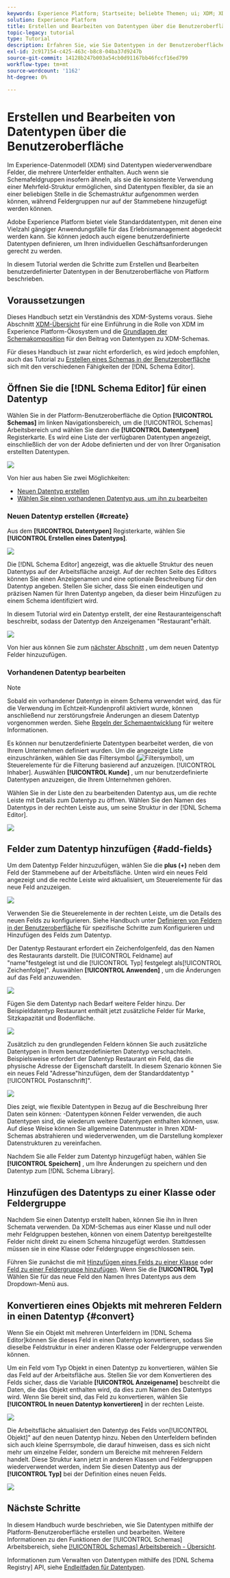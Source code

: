 ```yaml
---
keywords: Experience Platform; Startseite; beliebte Themen; ui; XDM; XDM-System; Experience-Datenmodell; Experience-Datenmodell; Experience-Datenmodell; Datenmodell; Schemaregistrierung; Schema; Schema; Schemas; Erstellen; Datentyp; Datentypen
solution: Experience Platform
title: Erstellen und Bearbeiten von Datentypen über die Benutzeroberfläche
topic-legacy: tutorial
type: Tutorial
description: Erfahren Sie, wie Sie Datentypen in der Benutzeroberfläche von Experience Platform erstellen und bearbeiten.
exl-id: 2c917154-c425-463c-b8c8-04ba37d9247b
source-git-commit: 14128b247b003a54cb0d91167bb46fccf16ed799
workflow-type: tm+mt
source-wordcount: '1162'
ht-degree: 0%

---
```


# Erstellen und Bearbeiten von Datentypen über die Benutzeroberfläche

Im Experience-Datenmodell (XDM) sind Datentypen wiederverwendbare Felder, die mehrere Unterfelder enthalten. Auch wenn sie Schemafeldgruppen insofern ähneln, als sie die konsistente Verwendung einer Mehrfeld-Struktur ermöglichen, sind Datentypen flexibler, da sie an einer beliebigen Stelle in die Schemastruktur aufgenommen werden können, während Feldergruppen nur auf der Stammebene hinzugefügt werden können.

Adobe Experience Platform bietet viele Standarddatentypen, mit denen eine Vielzahl gängiger Anwendungsfälle für das Erlebnismanagement abgedeckt werden kann. Sie können jedoch auch eigene benutzerdefinierte Datentypen definieren, um Ihren individuellen Geschäftsanforderungen gerecht zu werden.

In diesem Tutorial werden die Schritte zum Erstellen und Bearbeiten benutzerdefinierter Datentypen in der Benutzeroberfläche von Platform beschrieben.

## Voraussetzungen

Dieses Handbuch setzt ein Verständnis des XDM-Systems voraus. Siehe Abschnitt [XDM-Übersicht](../../home.md) für eine Einführung in die Rolle von XDM im Experience Platform-Ökosystem und die [Grundlagen der Schemakomposition](../../schema/composition.md) für den Beitrag von Datentypen zu XDM-Schemas.

Für dieses Handbuch ist zwar nicht erforderlich, es wird jedoch empfohlen, auch das Tutorial zu [Erstellen eines Schemas in der Benutzeroberfläche](../../tutorials/create-schema-ui.md) sich mit den verschiedenen Fähigkeiten der [!DNL Schema Editor].

## Öffnen Sie die [!DNL Schema Editor] für einen Datentyp

Wählen Sie in der Platform-Benutzeroberfläche die Option **[!UICONTROL Schemas]** im linken Navigationsbereich, um die [!UICONTROL Schemas] Arbeitsbereich und wählen Sie dann die **[!UICONTROL Datentypen]** Registerkarte. Es wird eine Liste der verfügbaren Datentypen angezeigt, einschließlich der von der Adobe definierten und der von Ihrer Organisation erstellten Datentypen.

![](../../images/ui/resources/data-types/data-types-tab.png)

Von hier aus haben Sie zwei Möglichkeiten:

- [Neuen Datentyp erstellen](#create)
- [Wählen Sie einen vorhandenen Datentyp aus, um ihn zu bearbeiten](#edit)

### Neuen Datentyp erstellen {#create}

Aus dem **[!UICONTROL Datentypen]** Registerkarte, wählen Sie **[!UICONTROL Erstellen eines Datentyps]**.

![](../../images/ui/resources/data-types/create.png)

Die [!DNL Schema Editor] angezeigt, was die aktuelle Struktur des neuen Datentyps auf der Arbeitsfläche anzeigt. Auf der rechten Seite des Editors können Sie einen Anzeigenamen und eine optionale Beschreibung für den Datentyp angeben. Stellen Sie sicher, dass Sie einen eindeutigen und präzisen Namen für Ihren Datentyp angeben, da dieser beim Hinzufügen zu einem Schema identifiziert wird.

In diesem Tutorial wird ein Datentyp erstellt, der eine Restauranteigenschaft beschreibt, sodass der Datentyp den Anzeigenamen &quot;Restaurant&quot;erhält.

![](../../images/ui/resources/data-types/data-type-properties.png)

Von hier aus können Sie zum [nächster Abschnitt](#add-fields) , um dem neuen Datentyp Felder hinzuzufügen.

### Vorhandenen Datentyp bearbeiten

>[!NOTE]
>
>Sobald ein vorhandener Datentyp in einem Schema verwendet wird, das für die Verwendung im Echtzeit-Kundenprofil aktiviert wurde, können anschließend nur zerstörungsfreie Änderungen an diesem Datentyp vorgenommen werden. Siehe [Regeln der Schemaentwicklung](../../schema/composition.md#evolution) für weitere Informationen.

Es können nur benutzerdefinierte Datentypen bearbeitet werden, die von Ihrem Unternehmen definiert wurden. Um die angezeigte Liste einzuschränken, wählen Sie das Filtersymbol (![Filtersymbol](../../images/ui/resources/data-types/filter.png)), um Steuerelemente für die Filterung basierend auf anzuzeigen. [!UICONTROL Inhaber]. Auswählen **[!UICONTROL Kunde]** , um nur benutzerdefinierte Datentypen anzuzeigen, die Ihrem Unternehmen gehören.

Wählen Sie in der Liste den zu bearbeitenden Datentyp aus, um die rechte Leiste mit Details zum Datentyp zu öffnen. Wählen Sie den Namen des Datentyps in der rechten Leiste aus, um seine Struktur in der [!DNL Schema Editor].

![](../../images/ui/resources/data-types/edit.png)

## Felder zum Datentyp hinzufügen {#add-fields}

Um dem Datentyp Felder hinzuzufügen, wählen Sie die **plus (+)** neben dem Feld der Stammebene auf der Arbeitsfläche. Unten wird ein neues Feld angezeigt und die rechte Leiste wird aktualisiert, um Steuerelemente für das neue Feld anzuzeigen.

![](../../images/ui/resources/data-types/new-field.png)

Verwenden Sie die Steuerelemente in der rechten Leiste, um die Details des neuen Felds zu konfigurieren. Siehe Handbuch unter [Definieren von Feldern in der Benutzeroberfläche](../fields/overview.md#define) für spezifische Schritte zum Konfigurieren und Hinzufügen des Felds zum Datentyp.

Der Datentyp Restaurant erfordert ein Zeichenfolgenfeld, das den Namen des Restaurants darstellt. Die [!UICONTROL Feldname] auf &quot;name&quot;festgelegt ist und die [!UICONTROL Typ] festgelegt als[!UICONTROL Zeichenfolge]&quot;. Auswählen **[!UICONTROL Anwenden]** , um die Änderungen auf das Feld anzuwenden.

![](../../images/ui/resources/data-types/name-field.png)

Fügen Sie dem Datentyp nach Bedarf weitere Felder hinzu. Der Beispieldatentyp Restaurant enthält jetzt zusätzliche Felder für Marke, Sitzkapazität und Bodenfläche.

![](../../images/ui/resources/data-types/more-fields.png)

Zusätzlich zu den grundlegenden Feldern können Sie auch zusätzliche Datentypen in Ihrem benutzerdefinierten Datentyp verschachteln. Beispielsweise erfordert der Datentyp Restaurant ein Feld, das die physische Adresse der Eigenschaft darstellt. In diesem Szenario können Sie ein neues Feld &quot;Adresse&quot;hinzufügen, dem der Standarddatentyp &quot;[!UICONTROL Postanschrift]&quot;.

![](../../images/ui/resources/data-types/address-field.png)

Dies zeigt, wie flexible Datentypen in Bezug auf die Beschreibung Ihrer Daten sein können: -Datentypen können Felder verwenden, die auch Datentypen sind, die wiederum weitere Datentypen enthalten können, usw. Auf diese Weise können Sie allgemeine Datenmuster in Ihren XDM-Schemas abstrahieren und wiederverwenden, um die Darstellung komplexer Datenstrukturen zu vereinfachen.

Nachdem Sie alle Felder zum Datentyp hinzugefügt haben, wählen Sie **[!UICONTROL Speichern]** , um Ihre Änderungen zu speichern und den Datentyp zum [!DNL Schema Library].

## Hinzufügen des Datentyps zu einer Klasse oder Feldergruppe

Nachdem Sie einen Datentyp erstellt haben, können Sie ihn in Ihren Schemata verwenden. Da XDM-Schemas aus einer Klasse und null oder mehr Feldgruppen bestehen, können von einem Datentyp bereitgestellte Felder nicht direkt zu einem Schema hinzugefügt werden. Stattdessen müssen sie in eine Klasse oder Feldergruppe eingeschlossen sein.

Führen Sie zunächst die mit [Hinzufügen eines Felds zu einer Klasse](./classes.md#add-fields) oder [Feld zu einer Feldergruppe hinzufügen](./field-groups.md#add-fields). Wenn Sie die **[!UICONTROL Typ]** Wählen Sie für das neue Feld den Namen Ihres Datentyps aus dem Dropdown-Menü aus.

## Konvertieren eines Objekts mit mehreren Feldern in einen Datentyp {#convert}

Wenn Sie ein Objekt mit mehreren Unterfeldern im [!DNL Schema Editor]können Sie dieses Feld in einen Datentyp konvertieren, sodass Sie dieselbe Feldstruktur in einer anderen Klasse oder Feldergruppe verwenden können.

Um ein Feld vom Typ Objekt in einen Datentyp zu konvertieren, wählen Sie das Feld auf der Arbeitsfläche aus. Stellen Sie vor dem Konvertieren des Felds sicher, dass die Variable **[!UICONTROL Anzeigename]** beschreibt die Daten, die das Objekt enthalten wird, da dies zum Namen des Datentyps wird. Wenn Sie bereit sind, das Feld zu konvertieren, wählen Sie **[!UICONTROL In neuen Datentyp konvertieren]** in der rechten Leiste.

![](../../images/ui/resources/data-types/convert-object.png)

Die Arbeitsfläche aktualisiert den Datentyp des Felds von[!UICONTROL Objekt]&quot; auf den neuen Datentyp hinzu. Neben den Unterfeldern befinden sich auch kleine Sperrsymbole, die darauf hinweisen, dass es sich nicht mehr um einzelne Felder, sondern um Bereiche mit mehreren Feldern handelt. Diese Struktur kann jetzt in anderen Klassen und Feldergruppen wiederverwendet werden, indem Sie diesen Datentyp aus der **[!UICONTROL Typ]** bei der Definition eines neuen Felds.

![](../../images/ui/resources/data-types/converted.png)

## Nächste Schritte

In diesem Handbuch wurde beschrieben, wie Sie Datentypen mithilfe der Platform-Benutzeroberfläche erstellen und bearbeiten. Weitere Informationen zu den Funktionen der [!UICONTROL Schemas] Arbeitsbereich, siehe [[!UICONTROL Schemas] Arbeitsbereich - Übersicht](../overview.md).

Informationen zum Verwalten von Datentypen mithilfe des [!DNL Schema Registry] API, siehe [Endleitfaden für Datentypen](../../api/data-types.md).
